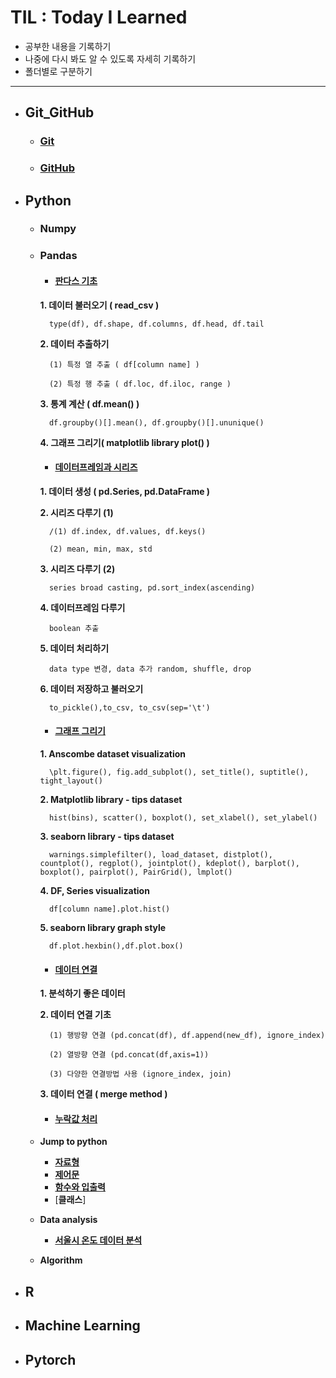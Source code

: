 # TIL : Today I Learned

* 공부한 내용을 기록하기
* 나중에 다시 봐도 알 수 있도록 자세히 기록하기
* 폴더별로 구분하기
---
* ## Git_GitHub
    * ### [Git](https://github.com/ejcho3792/TIL/blob/master/Git_GitHub/git_vscode.md)
    * ### [GitHub](https://github.com/ejcho3792/TIL/blob/master/Git_GitHub/github.md)

* ## Python
    * ### Numpy
    * ### Pandas
        * #### [판다스 기초](https://github.com/ejcho3792/TIL/blob/master/Python/Pandas/pandas_basic_2.ipynb)

        **1. 데이터 불러오기 ( read_csv )**
        
            type(df), df.shape, df.columns, df.head, df.tail

        **2. 데이터 추출하기**

            (1) 특정 열 추출 ( df[column name] )

            (2) 특정 행 추출 ( df.loc, df.iloc, range )
        
        **3. 통계 계산 ( df.mean() )**

            df.groupby()[].mean(), df.groupby()[].ununique()

        **4. 그래프 그리기( matplotlib library plot() )**

        * #### [데이터프레임과 시리즈](https://github.com/ejcho3792/TIL/blob/master/Python/Pandas/pandas_basic_3.ipynb)

        **1. 데이터 생성 ( pd.Series, pd.DataFrame )**

        **2. 시리즈 다루기 (1)**

            /(1) df.index, df.values, df.keys()

            (2) mean, min, max, std

        **3. 시리즈 다루기 (2)**

            series broad casting, pd.sort_index(ascending)

        **4. 데이터프레임 다루기**

            boolean 추출
        
        **5. 데이터 처리하기**

            data type 변경, data 추가 random, shuffle, drop

        **6. 데이터 저장하고 불러오기**

            to_pickle(),to_csv, to_csv(sep='\t')

        * #### [그래프 그리기](https://github.com/ejcho3792/TIL/blob/master/Python/Pandas/pandas_basic_4.ipynb)

        **1. Anscombe dataset visualization**

            \plt.figure(), fig.add_subplot(), set_title(), suptitle(), tight_layout()

        **2. Matplotlib library - tips dataset**

            hist(bins), scatter(), boxplot(), set_xlabel(), set_ylabel()

        **3. seaborn library - tips dataset**

            warnings.simplefilter(), load_dataset, distplot(), countplot(), regplot(), jointplot(), kdeplot(), barplot(), boxplot(), pairplot(), PairGrid(), lmplot()

        **4. DF, Series visualization**

            df[column name].plot.hist()

        **5. seaborn library graph style**

            df.plot.hexbin(),df.plot.box()

        * #### [데이터 연결](https://github.com/ejcho3792/TIL/blob/master/Python/Pandas/pandas_basic_5.ipynb)

        **1. 분석하기 좋은 데이터**

        **2. 데이터 연결 기초**

            (1) 행방향 연결 (pd.concat(df), df.append(new_df), ignore_index)

            (2) 열방향 연결 (pd.concat(df,axis=1))

            (3) 다양한 연결방법 사용 (ignore_index, join)

        **3. 데이터 연결 ( merge method )**

        * #### [누락값 처리](https://github.com/ejcho3792/TIL/blob/master/Python/Pandas/pandas_basic_6.ipynb)

    * **Jump to python**
        * [**자료형**](https://github.com/ejcho3792/TIL/blob/master/Python/Jump_to_python/Data_type.ipynb)
        * [**제어문**](https://github.com/ejcho3792/TIL/blob/master/Python/Jump_to_python/If_while_for.ipynb)
        * [**함수와 입출력**](https://github.com/ejcho3792/TIL/blob/master/Python/Jump_to_python/Func_input_output.ipynb)
        * [**클래스**]
    * **Data analysis**
        * [**서울시 온도 데이터 분석**](https://github.com/ejcho3792/TIL/blob/master/Data_analysis_python/seoul_temperature/Seoul_temp_analysis.ipynb)
    * **Algorithm**

* ## R
    

* ## Machine Learning

* ## Pytorch
